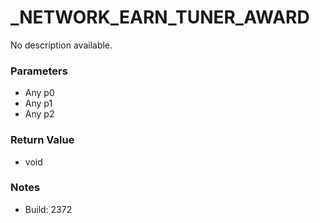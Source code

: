 # _NETWORK_EARN_TUNER_AWARD

No description available.

### Parameters
* Any p0
* Any p1
* Any p2

### Return Value
* void

### Notes
* Build: 2372

